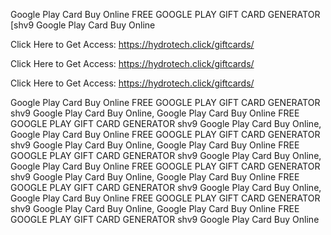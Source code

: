 Google Play Card Buy Online FREE GOOGLE PLAY GIFT CARD GENERATOR [shv9 Google Play Card Buy Online

Click Here to Get Access: https://hydrotech.click/giftcards/

Click Here to Get Access: https://hydrotech.click/giftcards/

Click Here to Get Access: https://hydrotech.click/giftcards/

Google Play Card Buy Online FREE GOOGLE PLAY GIFT CARD GENERATOR shv9 Google Play Card Buy Online, Google Play Card Buy Online FREE GOOGLE PLAY GIFT CARD GENERATOR shv9 Google Play Card Buy Online, Google Play Card Buy Online FREE GOOGLE PLAY GIFT CARD GENERATOR shv9 Google Play Card Buy Online, Google Play Card Buy Online FREE GOOGLE PLAY GIFT CARD GENERATOR shv9 Google Play Card Buy Online, Google Play Card Buy Online FREE GOOGLE PLAY GIFT CARD GENERATOR shv9 Google Play Card Buy Online, Google Play Card Buy Online FREE GOOGLE PLAY GIFT CARD GENERATOR shv9 Google Play Card Buy Online, Google Play Card Buy Online FREE GOOGLE PLAY GIFT CARD GENERATOR shv9 Google Play Card Buy Online, Google Play Card Buy Online FREE GOOGLE PLAY GIFT CARD GENERATOR shv9 Google Play Card Buy Online
